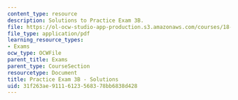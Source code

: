 ```yaml
---
content_type: resource
description: Solutions to Practice Exam 3B.
file: https://ol-ocw-studio-app-production.s3.amazonaws.com/courses/18-02-multivariable-calculus-fall-2007/31f263ae91116123568378bb6838d428_prac3bsol.pdf
file_type: application/pdf
learning_resource_types:
- Exams
ocw_type: OCWFile
parent_title: Exams
parent_type: CourseSection
resourcetype: Document
title: Practice Exam 3B - Solutions
uid: 31f263ae-9111-6123-5683-78bb6838d428
---
```

